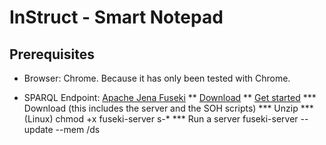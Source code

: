 InStruct - Smart Notepad
========================

Prerequisites
-------------
* Browser: Chrome.  Because it has only been tested with Chrome.

* SPARQL Endpoint: [Apache Jena Fuseki](http://jena.apache.org/documentation/serving_data/index.html)
** [Download](http://www.apache.org/dist/incubator/jena/jena-fuseki-0.2.1-incubating/)
** [Get started](http://jena.apache.org/documentation/serving_data/index.html#getting-started-with-fuseki)
*** Download (this includes the server and the SOH scripts)
*** Unzip
*** (Linux) chmod +x fuseki-server s-\*
*** Run a server
    fuseki-server --update --mem /ds
